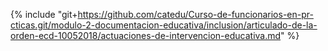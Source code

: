 {% include "git+https://github.com/catedu/Curso-de-funcionarios-en-pr-cticas.git/modulo-2-documentacion-educativa/inclusion/articulado-de-la-orden-ecd-10052018/actuaciones-de-intervencion-educativa.md" %}